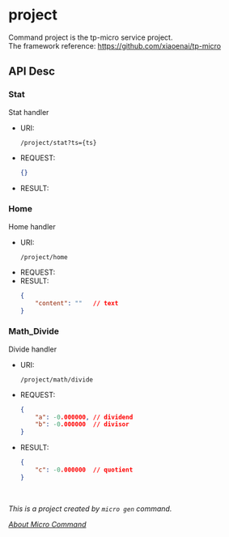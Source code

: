 # project

Command project is the tp-micro service project.
<br>The framework reference: https://github.com/xiaoenai/tp-micro

## API Desc

### Stat

Stat handler

- URI:
	```
	/project/stat?ts={ts}
	```
- REQUEST:
	```json
	{}
	```
- RESULT:


### Home

Home handler

- URI:
	```
	/project/home
	```
- REQUEST:
- RESULT:
	```json
	{
		"content": ""	// text
	}
	```


### Math_Divide

Divide handler

- URI:
	```
	/project/math/divide
	```
- REQUEST:
	```json
	{
		"a": -0.000000,	// dividend
		"b": -0.000000	// divisor
	}
	```
- RESULT:
	```json
	{
		"c": -0.000000	// quotient
	}
	```




<br>

*This is a project created by `micro gen` command.*

*[About Micro Command](https://github.com/xiaoenai/tp-micro/tree/v3/cmd/micro)*
